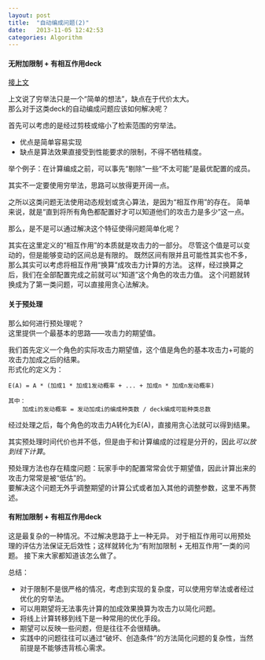 ```yaml
---
layout: post
title:  "自动编成问题(2)"
date:   2013-11-05 12:42:53
categories: Algorithm
---
```


#### 无附加限制 + 有相互作用deck

[接上文](../../../../algorithm/2013/10/31/deck-formation-problem.html)

上文说了穷举法只是一个“简单的想法”，缺点在于代价太大。  
那么对于这类deck的自动编成问题应该如何解决呢？

首先可以考虑的是经过剪枝或缩小了检索范围的穷举法。

* 优点是简单容易实现
* 缺点是算法效果直接受到性能要求的限制，不得不牺牲精度。

举个例子：在计算编成之前，可以事先“剔除”一些“不太可能”是最优配置的成员。

其实不一定要使用穷举法，思路可以放得更开阔一点。

之所以这类问题无法使用动态规划或贪心算法，是因为“相互作用”的存在。
简单来说，就是“直到将所有角色都配置好才可以知道他们的攻击力是多少”这一点。

那么，是不是可以通过解决这个特征使得问题简单化呢？

其实在这里定义的“相互作用”的本质就是攻击力的一部分。
尽管这个值是可以变动的，但是能够变动的区间总是有限的。
既然区间有限并且可能性其实也不多，那么其实可以考虑将相互作用“换算”成攻击力计算的方法。
这样，经过换算之后，我们在全部配置完成之前就可以“知道”这个角色的攻击力值。
这个问题就转换成为了第一类问题，可以直接用贪心法解决。

#### 关于预处理

那么如何进行预处理呢？  
这里提供一个最基本的思路——攻击力的期望值。

我们首先定义一个角色的实际攻击力期望值，这个值是角色的基本攻击力+可能的攻击力加成之后的结果。  
形式化的定义为：

	E(A) = A * (加成1 * 加成1发动概率 + ... + 加成n * 加成n发动概率)
	
	其中：
		加成i的发动概率 = 发动加成i的编成种类数 / deck编成可能种类总数

经过处理之后，每个角色的攻击力A转化为E(A)，直接用贪心法就可以得到结果。

其实预处理时间代价也并不低，但是由于和计算编成的过程是分开的，因此*可以放到线下计算*。

预处理方法也存在精度问题：玩家手中的配置常常会优于期望值，因此计算出来的攻击力常常是被“低估”的。  
要解决这个问题无外乎调整期望的计算公式或者加入其他的调整参数，这里不再赘述。

#### 有附加限制 + 有相互作用deck

这是最复杂的一种情况。不过解决思路于上一种无异。
对于相互作用可以用预处理的评估方法保证无后效性；这样就转化为“有附加限制 + 无相互作用”一类的问题。
接下来大家都知道该怎么做了。

总结：

* 对于限制不是很严格的情况，考虑到实现的复杂度，可以使用穷举法或者经过优化的穷举法。
* 可以用期望将无法事先计算的加成效果换算为攻击力以简化问题。
* 将线上计算转移到线下是一种常用的优化手段。
* 期望可以反映一些问题，但是往往不会很精确。
* 实践中的问题往往可以通过“破坏、创造条件”的方法简化问题的复杂性，当然前提是不能够违背核心需求。

